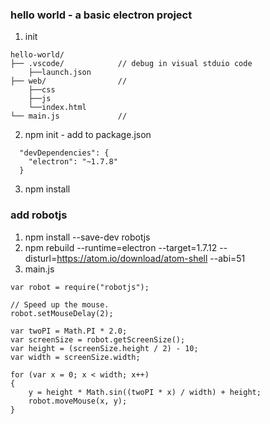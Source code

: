 ### hello world - a basic electron project
1. init
```
hello-world/
├── .vscode/            // debug in visual stduio code
    ├──launch.json
├── web/                // 
    ├──css
    ├──js
    └──index.html
└── main.js             //
```

2. npm init - add to package.json
```
  "devDependencies": {
    "electron": "~1.7.8"
  }
```

3. npm install


### add robotjs
1. npm install --save-dev robotjs
2. npm rebuild --runtime=electron --target=1.7.12 --disturl=https://atom.io/download/atom-shell --abi=51
3. main.js
```
var robot = require("robotjs");

// Speed up the mouse.
robot.setMouseDelay(2);

var twoPI = Math.PI * 2.0;
var screenSize = robot.getScreenSize();
var height = (screenSize.height / 2) - 10;
var width = screenSize.width;

for (var x = 0; x < width; x++)
{
	y = height * Math.sin((twoPI * x) / width) + height;
	robot.moveMouse(x, y);
}

```